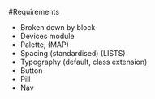 #Requirements

-   Broken down by block
-   Devices module
-   Palette, (MAP)
-   Spacing (standardised) (LISTS)
-   Typography (default, class extension)
-   Button
-   Pill
-   Nav

